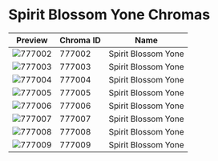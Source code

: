 # Spirit Blossom Yone Chromas

| Preview | Chroma ID | Name |
|---------|-----------|------|
| ![777002](https://raw.communitydragon.org/latest/plugins/rcp-be-lol-game-data/global/default/v1/champion-chroma-images/777/777002.png) | 777002 | Spirit Blossom Yone |
| ![777003](https://raw.communitydragon.org/latest/plugins/rcp-be-lol-game-data/global/default/v1/champion-chroma-images/777/777003.png) | 777003 | Spirit Blossom Yone |
| ![777004](https://raw.communitydragon.org/latest/plugins/rcp-be-lol-game-data/global/default/v1/champion-chroma-images/777/777004.png) | 777004 | Spirit Blossom Yone |
| ![777005](https://raw.communitydragon.org/latest/plugins/rcp-be-lol-game-data/global/default/v1/champion-chroma-images/777/777005.png) | 777005 | Spirit Blossom Yone |
| ![777006](https://raw.communitydragon.org/latest/plugins/rcp-be-lol-game-data/global/default/v1/champion-chroma-images/777/777006.png) | 777006 | Spirit Blossom Yone |
| ![777007](https://raw.communitydragon.org/latest/plugins/rcp-be-lol-game-data/global/default/v1/champion-chroma-images/777/777007.png) | 777007 | Spirit Blossom Yone |
| ![777008](https://raw.communitydragon.org/latest/plugins/rcp-be-lol-game-data/global/default/v1/champion-chroma-images/777/777008.png) | 777008 | Spirit Blossom Yone |
| ![777009](https://raw.communitydragon.org/latest/plugins/rcp-be-lol-game-data/global/default/v1/champion-chroma-images/777/777009.png) | 777009 | Spirit Blossom Yone |
